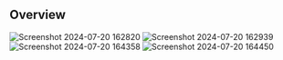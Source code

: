 ## Overview
![Screenshot 2024-07-20 162820](https://github.com/user-attachments/assets/bcd42e72-c580-4d4d-af49-145422d51356)
![Screenshot 2024-07-20 162939](https://github.com/user-attachments/assets/28138dad-fd84-4f14-8ada-f015ab4df9c1)
![Screenshot 2024-07-20 164358](https://github.com/user-attachments/assets/1ffe6c19-a839-49a4-ac89-a208bc54d142)
![Screenshot 2024-07-20 164450](https://github.com/user-attachments/assets/b55d6742-50fe-4287-ae03-f2fefd1194ef)

